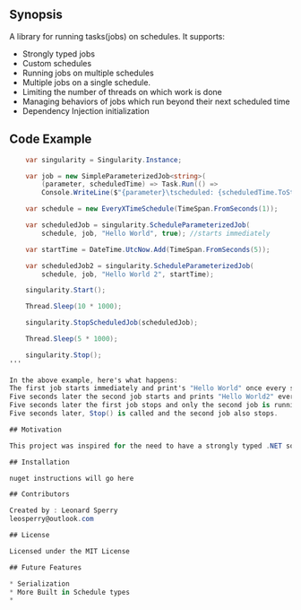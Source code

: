 ## Synopsis

A library for running tasks(jobs) on schedules. It supports:

* Strongly typed jobs
* Custom schedules
* Running jobs on multiple schedules
* Multiple jobs on a single schedule.
* Limiting the number of threads on which work is done
* Managing behaviors of jobs which run beyond their next scheduled time
* Dependency Injection initialization

## Code Example
```C#
    var singularity = Singularity.Instance;

    var job = new SimpleParameterizedJob<string>(
        (parameter, scheduledTime) => Task.Run(() => 
        Console.WriteLine($"{parameter}\tscheduled: {scheduledTime.ToString("o")}")));

    var schedule = new EveryXTimeSchedule(TimeSpan.FromSeconds(1));

    var scheduledJob = singularity.ScheduleParameterizedJob(
        schedule, job, "Hello World", true); //starts immediately

    var startTime = DateTime.UtcNow.Add(TimeSpan.FromSeconds(5));

    var scheduledJob2 = singularity.ScheduleParameterizedJob(
        schedule, job, "Hello World 2", startTime);

    singularity.Start();

    Thread.Sleep(10 * 1000);

    singularity.StopScheduledJob(scheduledJob);

    Thread.Sleep(5 * 1000);

    singularity.Stop();
'''
	
In the above example, here's what happens:
The first job starts immediately and print's "Hello World" once every second.
Five seconds later the second job starts and prints "Hello World2" every second.
Five seconds later the first job stops and only the second job is running.
Five seconds later, Stop() is called and the second job also stops.

## Motivation

This project was inspired for the need to have a strongly typed .NET solution for running tasks on schedules. 

## Installation

nuget instructions will go here

## Contributors

Created by : Leonard Sperry
leosperry@outlook.com

## License

Licensed under the MIT License

## Future Features

* Serialization
* More Built in Schedule types
* 

